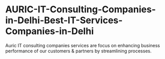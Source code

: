 # AURIC-IT-Consulting-Companies-in-Delhi-Best-IT-Services-Companies-in-Delhi
Auric IT consulting companies services are focus on enhancing business performance of our customers &amp; partners by streamlining processes.
